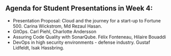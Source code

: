 ## Agenda for Student Presentations in Week 4:
- Presentation Proposal: Cloud and the journey for a start-up to Fortune 500. Carina Wickstrom, Md Rezaul Hasan.
- GitOps. Carl Piehl, Charlotte Andersson
- Assuring Code Quality with SonarQube. Félix Fonteneau, Hilaire Bouaddi
- DevOps in high security environments - defense industry. Gustaf Lidfeldt, Isak Hassbring.
